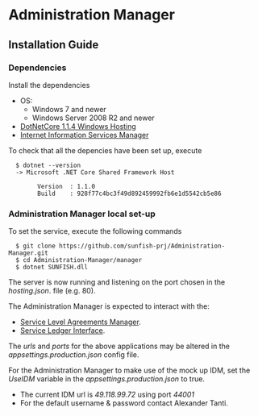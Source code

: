 # Administration Manager

## Installation Guide

### Dependencies 

Install the dependencies 
- OS:
	- Windows 7 and newer
	- Windows Server 2008 R2 and newer
- [DotNetCore 1.1.4 Windows Hosting](http://download.microsoft.com/download/6/F/B/6FB4F9D2-699B-4A40-A674-B7FF41E0E4D2/DotNetCore.1.0.7_1.1.4-WindowsHosting.exe)
- [Internet Information Services Manager](https://docs.microsoft.com/en-us/aspnet/core/publishing/iis?tabs=aspnetcore1x)

To check that all the depencies have been set up, execute
```
  $ dotnet --version
  -> Microsoft .NET Core Shared Framework Host

		Version  : 1.1.0
		Build    : 928f77c4bc3f49d892459992fb6e1d5542cb5e86
```

### Administration Manager local set-up

To set the service, execute the following commands
``` 
  $ git clone https://github.com/sunfish-prj/Administration-Manager.git
  $ cd Administration-Manager/manager
  $ dotnet SUNFISH.dll
```
The server is now running and listening on the port chosen in the *hosting.json*. file (e.g. 80).  

The Administration Manager is expected to interact with the:
- [Service Level Agreements Manager](https://github.com/sunfish-prj/SLA-Manager).
- [Service Ledger Interface](https://github.com/sunfish-prj/Registry-Interface.git).

The *urls* and *ports* for the above applications may be altered in the *appsettings.production.json* config file.

For the Administration Manager to make use of the mock up IDM, set the *UseIDM* variable in the *appsettings.production.json* to true.
- The current IDM url is *49.118.99.72* using port *44001* 
- For the default username & password contact Alexander Tanti.
